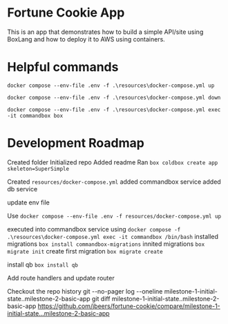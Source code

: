 # Fortune Cookie App

This is an app that demonstrates how to build a simple API/site using BoxLang and how to deploy it to AWS using containers.

# Helpful commands

```
docker compose --env-file .env -f .\resources\docker-compose.yml up

docker compose --env-file .env -f .\resources\docker-compose.yml down

docker compose --env-file .env -f .\resources\docker-compose.yml exec -it commandbox box
```

# Development Roadmap

Created folder
Initialized repo
Added readme
Ran `box coldbox create app skeleton=SuperSimple`

Created `resources/docker-compose.yml`
added commandbox service
added db service

update env file

Use `docker compose --env-file .env -f resources/docker-compose.yml up`

executed into commandbox service using `docker compose -f .\resources\docker-compose.yml exec -it commandbox /bin/bash`
installed migrations    `box install commandbox-migrations`
innited migrations     `box migrate init`
create first migration     `box migrate create`

install qb `box install qb`

Add route handlers and update router

Checkout the repo history
git --no-pager log --oneline milestone-1-initial-state..milestone-2-basic-app
git diff milestone-1-initial-state..milestone-2-basic-app
https://github.com/jbeers/fortune-cookie/compare/milestone-1-initial-state...milestone-2-basic-app
